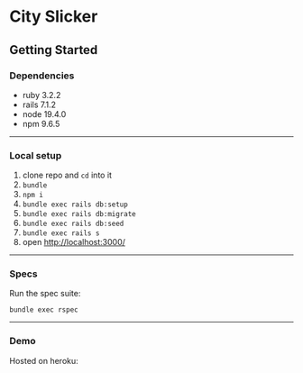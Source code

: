 # City Slicker

## Getting Started

### Dependencies

- ruby 3.2.2
- rails 7.1.2
- node 19.4.0
- npm 9.6.5

---

### Local setup

1. clone repo and `cd` into it
2. `bundle`
3. `npm i`
5. `bundle exec rails db:setup`
6. `bundle exec rails db:migrate`
7. `bundle exec rails db:seed`
8. `bundle exec rails s`
9. open [http://localhost:3000/](http://localhost:3000/)

---

### Specs

Run the spec suite:

`bundle exec rspec`

---

### Demo

Hosted on heroku: []()